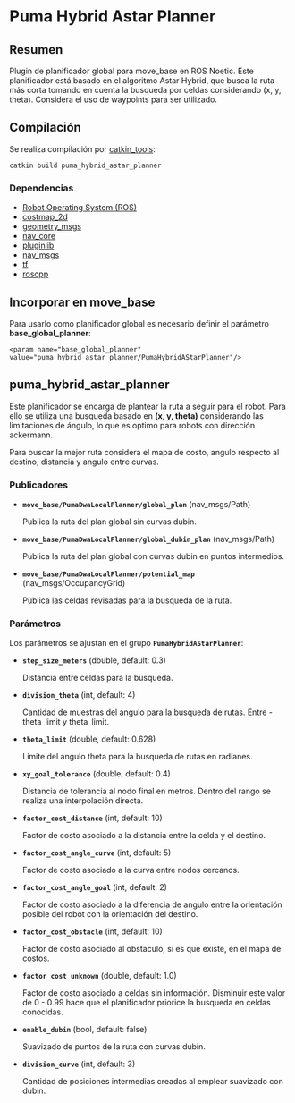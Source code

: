 # Puma Hybrid Astar Planner

## Resumen

Plugin de planificador global para move_base en ROS Noetic. Este planificador está basado en el algoritmo Astar Hybrid, que busca la ruta más corta tomando en cuenta la busqueda por celdas considerando (x, y, theta). Considera el uso de waypoints para ser utilizado.

## Compilación

Se realiza compilación por [catkin_tools](https://catkin-tools.readthedocs.io/en/latest/):

    catkin build puma_hybrid_astar_planner

### Dependencias

- [Robot Operating System (ROS)](http://wiki.ros.org)
- [costmap_2d](http://wiki.ros.org/costmap_2d)
- [geometry_msgs](http://wiki.ros.org/geometry_msgs)
- [nav_core](http://wiki.ros.org/nav_core)
- [pluginlib](http://wiki.ros.org/pluginlib)
- [nav_msgs](http://wiki.ros.org/nav_msgs)
- [tf](http://wiki.ros.org/tf)
- [roscpp](http://wiki.ros.org/roscpp)

## Incorporar en move_base

Para usarlo como planificador global es necesario definir el parámetro **base_global_planner**:

    <param name="base_global_planner" value="puma_hybrid_astar_planner/PumaHybridAStarPlanner"/>

## puma_hybrid_astar_planner

Este planificador se encarga de plantear la ruta a seguir para el robot. Para ello se utiliza una busqueda basado en **(x, y, theta)** considerando las limitaciones de ángulo, lo que es optimo para robots con dirección ackermann.

Para buscar la mejor ruta considera el mapa de costo, angulo respecto al destino, distancia y angulo entre curvas.

### Publicadores

- **`move_base/PumaDwaLocalPlanner/global_plan`** (nav_msgs/Path)

  Publica la ruta del plan global sin curvas dubin.

- **`move_base/PumaDwaLocalPlanner/global_dubin_plan`** (nav_msgs/Path)

  Publica la ruta del plan global con curvas dubin en puntos intermedios.

- **`move_base/PumaDwaLocalPlanner/potential_map`** (nav_msgs/OccupancyGrid)

  Publica las celdas revisadas para la busqueda de la ruta.

### Parámetros

Los parámetros se ajustan en el grupo **`PumaHybridAStarPlanner`**:

- **`step_size_meters`** (double, default: 0.3)

  Distancia entre celdas para la busqueda.

- **`division_theta`** (int, default: 4)

  Cantidad de muestras del ángulo para la busqueda de rutas. Entre -theta_limit y theta_limit.

- **`theta_limit`** (double, default: 0.628)

  Limite del angulo theta para la busqueda de rutas en radianes.

- **`xy_goal_tolerance`** (double, default: 0.4)

  Distancia de tolerancia al nodo final en metros. Dentro del rango se realiza una interpolación directa.

- **`factor_cost_distance`** (int, default: 10)

  Factor de costo asociado a la distancia entre la celda y el destino.

- **`factor_cost_angle_curve`** (int, default: 5)

  Factor de costo asociado a la curva entre nodos cercanos.

- **`factor_cost_angle_goal`** (int, default: 2)

  Factor de costo asociado a la diferencia de angulo entre la orientación posible del robot con la orientación del destino.

- **`factor_cost_obstacle`** (int, default: 10)

  Factor de costo asociado al obstaculo, si es que existe, en el mapa de costos.

- **`factor_cost_unknown`** (double, default: 1.0)

  Factor de costo asociado a celdas sin información. Disminuir este valor de 0 - 0.99 hace que el planificador priorice la busqueda en celdas conocidas.

- **`enable_dubin`** (bool, default: false)

  Suavizado de puntos de la ruta con curvas dubin.

- **`division_curve`** (int, default: 3)

  Cantidad de posiciones intermedias creadas al emplear suavizado con dubin.